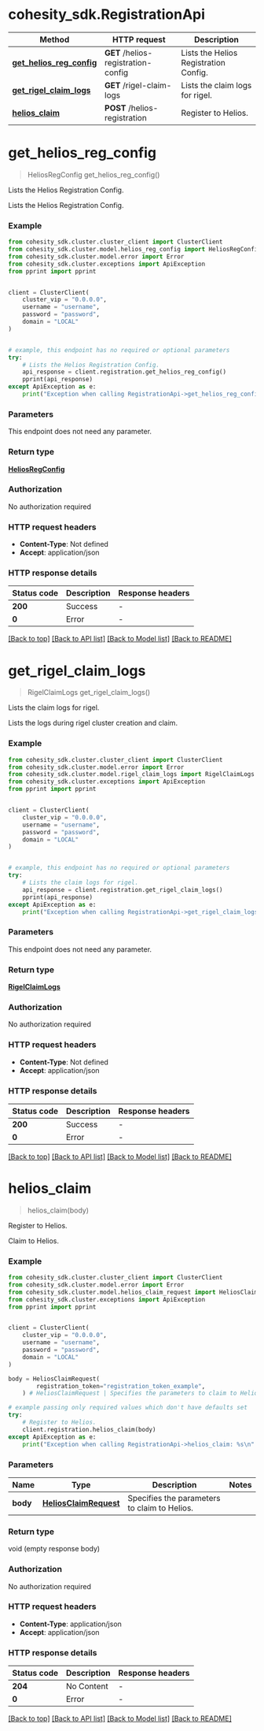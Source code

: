# cohesity_sdk.RegistrationApi


Method | HTTP request | Description
------------- | ------------- | -------------
[**get_helios_reg_config**](RegistrationApi.md#get_helios_reg_config) | **GET** /helios-registration-config | Lists the Helios Registration Config.
[**get_rigel_claim_logs**](RegistrationApi.md#get_rigel_claim_logs) | **GET** /rigel-claim-logs | Lists the claim logs for rigel.
[**helios_claim**](RegistrationApi.md#helios_claim) | **POST** /helios-registration | Register to Helios.


# **get_helios_reg_config**
> HeliosRegConfig get_helios_reg_config()

Lists the Helios Registration Config.

Lists the Helios Registration Config.

### Example

```python
from cohesity_sdk.cluster.cluster_client import ClusterClient
from cohesity_sdk.cluster.model.helios_reg_config import HeliosRegConfig
from cohesity_sdk.cluster.model.error import Error
from cohesity_sdk.cluster.exceptions import ApiException
from pprint import pprint


client = ClusterClient(
	cluster_vip = "0.0.0.0",
	username = "username",
	password = "password",
	domain = "LOCAL"
)


# example, this endpoint has no required or optional parameters
try:
	# Lists the Helios Registration Config.
	api_response = client.registration.get_helios_reg_config()
	pprint(api_response)
except ApiException as e:
	print("Exception when calling RegistrationApi->get_helios_reg_config: %s\n" % e)
```


### Parameters
This endpoint does not need any parameter.

### Return type

[**HeliosRegConfig**](HeliosRegConfig.md)

### Authorization

No authorization required

### HTTP request headers

 - **Content-Type**: Not defined
 - **Accept**: application/json


### HTTP response details
| Status code | Description | Response headers |
|-------------|-------------|------------------|
**200** | Success |  -  |
**0** | Error |  -  |

[[Back to top]](#) [[Back to API list]](../README.md#documentation-for-api-endpoints) [[Back to Model list]](../README.md#documentation-for-models) [[Back to README]](../README.md)

# **get_rigel_claim_logs**
> RigelClaimLogs get_rigel_claim_logs()

Lists the claim logs for rigel.

Lists the logs during rigel cluster creation and claim.

### Example

```python
from cohesity_sdk.cluster.cluster_client import ClusterClient
from cohesity_sdk.cluster.model.error import Error
from cohesity_sdk.cluster.model.rigel_claim_logs import RigelClaimLogs
from cohesity_sdk.cluster.exceptions import ApiException
from pprint import pprint


client = ClusterClient(
	cluster_vip = "0.0.0.0",
	username = "username",
	password = "password",
	domain = "LOCAL"
)


# example, this endpoint has no required or optional parameters
try:
	# Lists the claim logs for rigel.
	api_response = client.registration.get_rigel_claim_logs()
	pprint(api_response)
except ApiException as e:
	print("Exception when calling RegistrationApi->get_rigel_claim_logs: %s\n" % e)
```


### Parameters
This endpoint does not need any parameter.

### Return type

[**RigelClaimLogs**](RigelClaimLogs.md)

### Authorization

No authorization required

### HTTP request headers

 - **Content-Type**: Not defined
 - **Accept**: application/json


### HTTP response details
| Status code | Description | Response headers |
|-------------|-------------|------------------|
**200** | Success |  -  |
**0** | Error |  -  |

[[Back to top]](#) [[Back to API list]](../README.md#documentation-for-api-endpoints) [[Back to Model list]](../README.md#documentation-for-models) [[Back to README]](../README.md)

# **helios_claim**
> helios_claim(body)

Register to Helios.

Claim to Helios.

### Example

```python
from cohesity_sdk.cluster.cluster_client import ClusterClient
from cohesity_sdk.cluster.model.error import Error
from cohesity_sdk.cluster.model.helios_claim_request import HeliosClaimRequest
from cohesity_sdk.cluster.exceptions import ApiException
from pprint import pprint


client = ClusterClient(
	cluster_vip = "0.0.0.0",
	username = "username",
	password = "password",
	domain = "LOCAL"
)

body = HeliosClaimRequest(
        registration_token="registration_token_example",
    ) # HeliosClaimRequest | Specifies the parameters to claim to Helios.

# example passing only required values which don't have defaults set
try:
	# Register to Helios.
	client.registration.helios_claim(body)
except ApiException as e:
	print("Exception when calling RegistrationApi->helios_claim: %s\n" % e)
```


### Parameters

Name | Type | Description  | Notes
------------- | ------------- | ------------- | -------------
 **body** | [**HeliosClaimRequest**](HeliosClaimRequest.md)| Specifies the parameters to claim to Helios. |

### Return type

void (empty response body)

### Authorization

No authorization required

### HTTP request headers

 - **Content-Type**: application/json
 - **Accept**: application/json


### HTTP response details
| Status code | Description | Response headers |
|-------------|-------------|------------------|
**204** | No Content |  -  |
**0** | Error |  -  |

[[Back to top]](#) [[Back to API list]](../README.md#documentation-for-api-endpoints) [[Back to Model list]](../README.md#documentation-for-models) [[Back to README]](../README.md)

